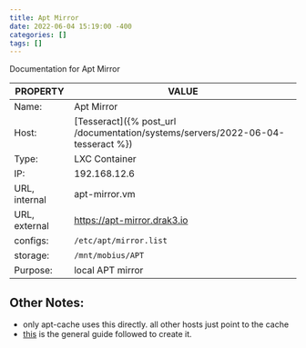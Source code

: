 ```yaml
---
title: Apt Mirror
date: 2022-06-04 15:19:00 -400
categories: []
tags: []
---
```


Documentation for Apt Mirror

| PROPERTY      | VALUE                                                                           |
| ------------- | ------------------------------------------------------------------------------- |
| Name:         | Apt Mirror                                                                      |
| Host:         | [Tesseract]({% post_url /documentation/systems/servers/2022-06-04-tesseract %}) |
| Type:         | LXC Container                                                                   |
| IP:           | 192.168.12.6                                                                    |
| URL, internal | apt-mirror.vm                                                                   |
| URL, external | https://apt-mirror.drak3.io                                                     |
| configs:      | `/etc/apt/mirror.list`                                                          |
| storage:      | `/mnt/mobius/APT`                                                               |
| Purpose:      | local APT mirror                                                                |

## Other Notes:

- only apt-cache uses this directly. all other hosts just point to the cache
- [this](https://www.linuxtechi.com/setup-local-apt-repository-server-ubuntu/) is the general guide followed to create it.
